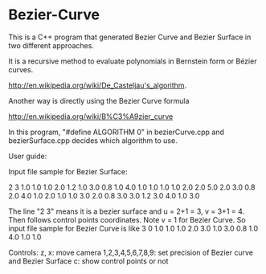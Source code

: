 Bezier-Curve
============

This is a C++ program that generated Bezier Curve and Bezier Surface in two different approaches.

It is a recursive method to evaluate polynomials in Bernstein form or Bézier curves.

http://en.wikipedia.org/wiki/De_Casteljau's_algorithm.

Another way is directly using the Bezier Curve formula

http://en.wikipedia.org/wiki/B%C3%A9zier_curve

In this program, "#define ALGORITHM 0" in bezierCurve.cpp and bezierSurface.cpp decides which
algorithm to use.

User guide:

Input file sample for Bezier Surface:

2 3
1.0 1.0 1.0
2.0 1.2 1.0
3.0 0.8 1.0
4.0 1.0 1.0
1.0 1.0 2.0
2.0 5.0 2.0
3.0 0.8 2.0
4.0 1.0 2.0
1.0 1.0 3.0
2.0 0.8 3.0
3.0 1.2 3.0
4.0 1.0 3.0

The line "2 3" means it is a bezier surface and u = 2+1 = 3, v = 3+1 = 4.
Then follows control points coordinates.
Note v = 1 for Bezier Curve. So input file sample for Bezier Curve is like
3 0
1.0 1.0 1.0
2.0 3.0 1.0
3.0 0.8 1.0
4.0 1.0 1.0

Controls:
z, x: move camera
1,2,3,4,5,6,7,8,9: set precision of Bezier curve and Bezier Surface
c: show control points or not
